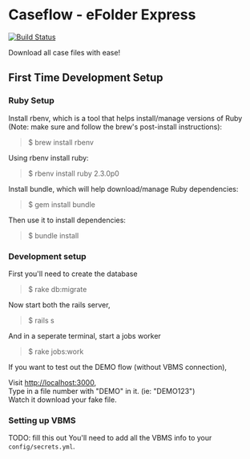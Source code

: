 # Caseflow - eFolder Express
[![Build Status](https://travis-ci.org/department-of-veterans-affairs/caseflow-efolder.svg?branch=master)](https://travis-ci.org/department-of-veterans-affairs/caseflow-efolder)

Download all case files with ease!

## First Time Development Setup

### Ruby Setup

Install rbenv, which is a tool that helps install/manage versions of Ruby (Note: make sure and follow the brew's post-install instructions):

> $ brew install rbenv

Using rbenv install ruby:

> $ rbenv install ruby 2.3.0p0

Install bundle, which will help download/manage Ruby dependencies:

> $ gem install bundle

Then use it to install dependencies:

> $ bundle install

### Development setup

First you'll need to create the database

> $ rake db:migrate

Now start both the rails server,

> $ rails s

And in a seperate terminal, start a jobs worker

> $ rake jobs:work

If you want to test out the DEMO flow (without VBMS connection), 

Visit [http://localhost:3000](),  
Type in a file number with "DEMO" in it. (ie: "DEMO123")  
Watch it download your fake file.


### Setting up VBMS

TODO: fill this out
You'll need to add all the VBMS info to your `config/secrets.yml`.